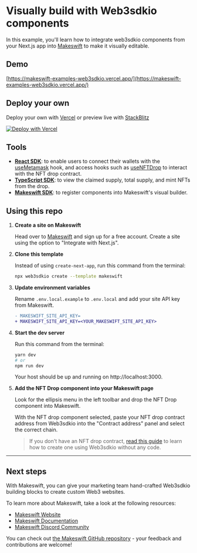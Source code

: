 # Visually build with Web3sdkio components

In this example, you'll learn how to integrate web3sdkio components from your Next.js app into [Makeswift](https://www.makeswift.com) to make it visually editable.

## Demo

[https://makeswift-examples-web3sdkio.vercel.app/](https://makeswift-examples-web3sdkio.vercel.app/)

## Deploy your own

Deploy your own with [Vercel](https://vercel.com/new/git/external?repository-url=https://github.com/makeswift/makeswift/tree/main/examples/web3sdkio&project-name=makeswift-web3sdkio-example&repository-name=makeswift-web3sdkio-example&env=MAKESWIFT_SITE_API_KEY&envDescription=The%20API%20key%20for%20your%20Makeswift%20site&envLink=https%3A%2F%2Fwww.makeswift.com%2Fdocs%2Fguides%2Fgetting-started%23configure-the-makeswift-site-api-key) or preview live with [StackBlitz](https://stackblitz.com/github/makeswift/makeswift/tree/main/examples/web3sdkio)

[![Deploy with Vercel](https://vercel.com/button)](https://vercel.com/new/git/external?repository-url=https://github.com/makeswift/makeswift/tree/main/examples/web3sdkio&project-name=makeswift-web3sdkio-example&repository-name=makeswift-web3sdkio-example&env=MAKESWIFT_SITE_API_KEY&envDescription=The%20API%20key%20for%20your%20Makeswift%20site&envLink=https%3A%2F%2Fwww.makeswift.com%2Fdocs%2Fguides%2Fgetting-started%23configure-the-makeswift-site-api-key)

## Tools

- [**React SDK**](https://docs.web3sdk.io/react): to enable users to connect their wallets with the [useMetamask](https://portal.web3sdk.io/react/react.usemetamask) hook, and access hooks such as [useNFTDrop](https://portal.web3sdk.io/react/react.usenftdrop) to interact with the NFT drop contract.
- [**TypeScript SDK**](https://docs.web3sdk.io/typescript): to view the claimed supply, total supply, and mint NFTs from the drop.
- [**Makeswift SDK**](https://www.makeswift.com/docs): to register components into Makeswift's visual builder.

## Using this repo

1. **Create a site on Makeswift**

   Head over to [Makeswift](https://app.makeswift.com) and sign up for a free account. Create a site using the option to "Integrate with Next.js".

2. **Clone this template**

   Instead of using `create-next-app`, run this command from the terminal:

   ```bash
   npx web3sdkio create --template makeswift
   ```

3. **Update environment variables**

   Rename `.env.local.example` to `.env.local` and add your site API key from Makeswift.

   ```diff
   - MAKESWIFT_SITE_API_KEY=
   + MAKESWIFT_SITE_API_KEY=<YOUR_MAKESWIFT_SITE_API_KEY>
   ```

4. **Start the dev server**

   Run this command from the terminal:

   ```bash
   yarn dev
   # or
   npm run dev
   ```

   Your host should be up and running on http://localhost:3000.

5. **Add the NFT Drop component into your Makeswift page**

   Look for the ellipsis menu in the left toolbar and drop the NFT Drop component into Makeswift.

   With the NFT drop component selected, paste your NFT drop contract address from Web3sdkio into the "Contract address" panel and select the correct chain.

   > If you don't have an NFT drop contract, [read this guide](https://portal.web3sdk.io/guides/release-an-nft-drop-with-no-code#create-a-drop-contract) to learn how to create one using Web3sdkio without any code.

---

## Next steps

With Makeswift, you can give your marketing team hand-crafted Web3sdkio building blocks to create custom Web3 websites.

To learn more about Makeswift, take a look at the following resources:

- [Makeswift Website](https://www.makeswift.com/)
- [Makeswift Documentation](https://www.makeswift.com/docs/)
- [Makeswift Discord Community](https://discord.gg/dGNdF3Uzfz)

You can check out [the Makeswift GitHub repository](https://github.com/makeswift/makeswift) - your feedback and contributions are welcome!
